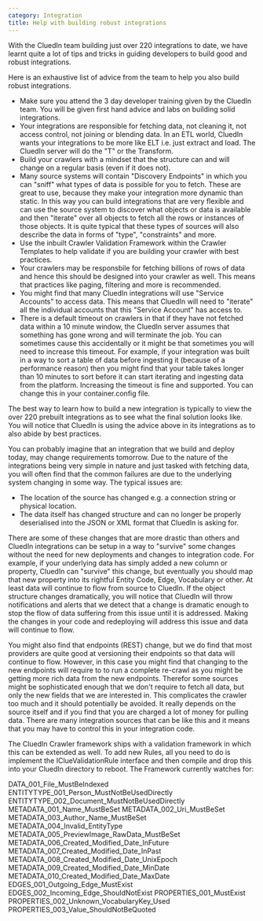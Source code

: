 ```yaml
---
category: Integration
title: Help with building robust integrations
---
```


With the CluedIn team building just over 220 integrations to date, we have learnt quite a lot of tips and tricks in guiding developers to build good and robust integrations. 

Here is an exhaustive list of advice from the team to help you also build robust integrations.

 - Make sure you attend the 3 day developer training given by the CluedIn team. You will be given first hand advice and labs on building solid integrations. 
 - Your integrations are responsible for fetching data, not cleaning it, not access control, not joining or blending data. In an ETL world, CluedIn wants your integrations to be more like ELT i.e. just extract and load. The CluedIn server will do the "T" or the Transform. 
 - Build your crawlers with a mindset that the structure can and will change on a regular basis (even if it does not).
 - Many source systems will contain "Discovery Endpoints" in which you can "sniff" what types of data is possible for you to fetch. These are great to use, because they make your integration more dynamic than static. In this way you can build integrations that are very flexible and can use the source system to discover what objects or data is available and then "iterate" over all objects to fetch all the rows or instances of those objects. It is quite typical that these types of sources will also describe the data in forms of "type", "constraints" and more. 
 - Use the inbuilt Crawler Validation Framework within the Crawler Templates to help validate if you are building your crawler with best practices. 
 - Your crawlers may be responsbile for fetching billions of rows of data and hence this should be designed into your crawler as well. This means that practices like paging, filtering and more is recommended. 
 - You might find that many CluedIn integrations will use "Service Accounts" to access data. This means that CluedIn will need to "iterate" all the individual accounts that this "Service Account" has access to. 
 - There is a default timeout on crawlers in that if they have not fetched data within a 10 minute window, the CluedIn server assumes that something has gone wrong and will terminate the job. You can sometimes cause this accidentally or it might be that sometimes you will need to increase this timeout. For example, if your integration was built in a way to sort a table of data before ingesting it (because of a performance reason) then you might find that your table takes longer than 10 minutes to sort before it can start iterating and ingesting data from the platform. Increasing the timeout is fine and supported. You can change this in your container.config file.

 The best way to learn how to build a new integration is typically to view the over 220 prebuilt integrations as to see what the final solution looks like. You will notice that CluedIn is using the advice above in its integrations as to also abide by best practices. 

 You can probably imagine that an integration that we build and deploy today, may change requirements tomorrow. Due to the nature of the integrations being very simple in nature and just tasked with fetching data, you will often find that the common failures are due to the underlying system changing in some way. The typical issues are:

  - The location of the source has changed e.g. a connection string or physical location.
  - The data itself has changed structure and can no longer be properly deserialised into the JSON or XML format that CluedIn is asking for. 

  There are some of these changes that are more drastic than others and CluedIn integrations can be setup in a way to "survive" some changes without the need for new deployments and changes to integration code. For example, if your underlying data has simply added a new column or property, CluedIn can "survive" this change, but eventually you should map that new property into its rightful Entity Code, Edge, Vocabulary or other. At least data will continue to flow from source to CluedIn. If the object structure changes dramatically, you will notice that CluedIn will throw notifications and alerts that we detect that a change is dramatic enough to stop the flow of data suffering from this issue until it is addressed. Making the changes in your code and redeploying will address this issue and data will continue to flow. 

  You might also find that endpoints (REST) change, but we do find that most providers are quite good at versioning their endpoints so that data will continue to flow. However, in this case you might find that changing to the new endpoints will require to to run a complete re-crawl as you might be getting more rich data from the new endpoints. Therefor some sources might be sophisticated enough that we don't require to fetch all data, but only the new fields that we are interested in. This complicates the crawler too much and it should potentially be avoided. It really depends on the source itself and if you find that you are charged a lot of money for pulling data. There are many integration sources that can be like this and it means that you may have to control this in your integration code. 

  The CluedIn Crawler framework ships with a validation framework in which this can be extended as well. To add new Rules, all you need to do is implement the IClueValidationRule interface and then compile and drop this into your CluedIn directory to reboot. The Framework currently watches for:

DATA_001_File_MustBeIndexed
ENTITYTYPE_001_Person_MustNotBeUsedDirectly
ENTITYTYPE_002_Document_MustNotBeUsedDirectly
METADATA_001_Name_MustBeSet
METADATA_002_Uri_MustBeSet
METADATA_003_Author_Name_MustBeSet
METADATA_004_Invalid_EntityType
METADATA_005_PreviewImage_RawData_MustBeSet
METADATA_006_Created_Modified_Date_InFuture
METADATA_007_Created_Modified_Date_InPast
METADATA_008_Created_Modified_Date_UnixEpoch
METADATA_009_Created_Modified_Date_MinDate
METADATA_010_Created_Modified_Date_MaxDate
EDGES_001_Outgoing_Edge_MustExist
EDGES_002_Incoming_Edge_ShouldNotExist
PROPERTIES_001_MustExist
PROPERTIES_002_Unknown_VocabularyKey_Used
PROPERTIES_003_Value_ShouldNotBeQuoted